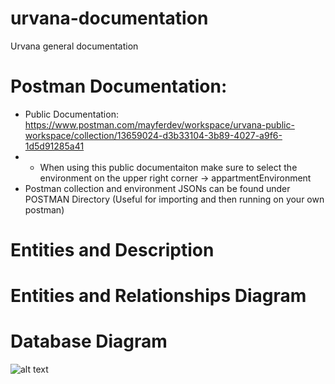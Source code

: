 # urvana-documentation
Urvana general documentation

# Postman  Documentation:
- Public Documentation: https://www.postman.com/mayferdev/workspace/urvana-public-workspace/collection/13659024-d3b33104-3b89-4027-a9f6-1d5d91285a41
- - When using this public documentaiton make sure to select the environment on the upper right corner -> appartmentEnvironment
- Postman collection and environment JSONs can be found under POSTMAN Directory (Useful for importing and then running on your own postman)

# Entities and Description

# Entities and Relationships Diagram

# Database Diagram
![alt text](https://github.com/[username]/[reponame]/blob/[branch]/image.jpg?raw=true)
